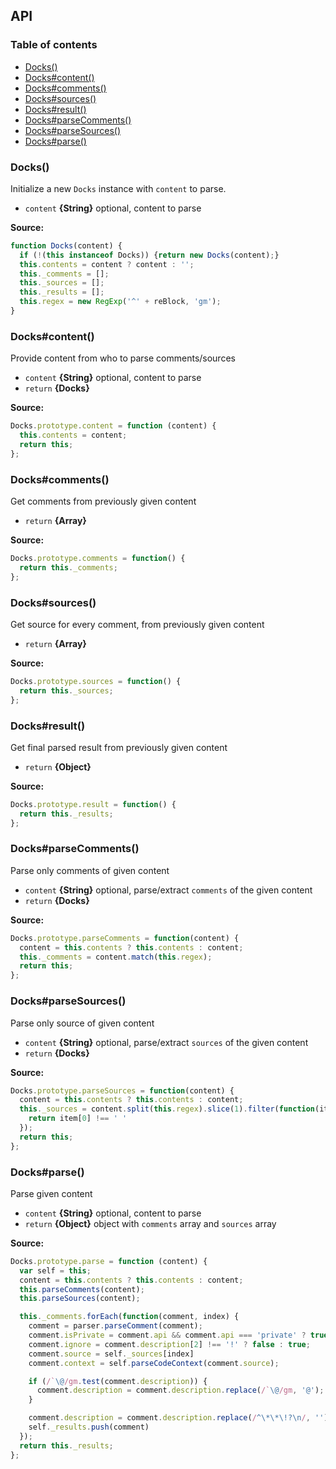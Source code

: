 ## API
### Table of contents
- [Docks()](#docks)
- [Docks#content()](#dockscontent)
- [Docks#comments()](#dockscomments)
- [Docks#sources()](#dockssources)
- [Docks#result()](#docksresult)
- [Docks#parseComments()](#docksparsecomments)
- [Docks#parseSources()](#docksparsesources)
- [Docks#parse()](#docksparse)

### Docks()

Initialize a new `Docks` instance with `content` to parse.

- `content` **{String}** optional, content to parse

**Source:**
```js
function Docks(content) {
  if (!(this instanceof Docks)) {return new Docks(content);}
  this.contents = content ? content : '';
  this._comments = [];
  this._sources = [];
  this._results = [];
  this.regex = new RegExp('^' + reBlock, 'gm');
}
```

### Docks#content()
Provide content from who to parse comments/sources

- `content` **{String}** optional, content to parse
- `return` **{Docks}**

**Source:**
```js
Docks.prototype.content = function (content) {
  this.contents = content;
  return this;
};
```

### Docks#comments()
Get comments from previously given content

- `return` **{Array}**

**Source:**
```js
Docks.prototype.comments = function() {
  return this._comments;
};
```

### Docks#sources()
Get source for every comment,
from previously given content

- `return` **{Array}**

**Source:**
```js
Docks.prototype.sources = function() {
  return this._sources;
};
```

### Docks#result()
Get final parsed result
from previously given content

- `return` **{Object}**

**Source:**
```js
Docks.prototype.result = function() {
  return this._results;
};
```

### Docks#parseComments()
Parse only comments of given content

- `content` **{String}** optional, parse/extract `comments` of the given content
- `return` **{Docks}**

**Source:**
```js
Docks.prototype.parseComments = function(content) {
  content = this.contents ? this.contents : content;
  this._comments = content.match(this.regex);
  return this;
};
```

### Docks#parseSources()
Parse only source of given content

- `content` **{String}** optional, parse/extract `sources` of the given content
- `return` **{Docks}**

**Source:**
```js
Docks.prototype.parseSources = function(content) {
  content = this.contents ? this.contents : content;
  this._sources = content.split(this.regex).slice(1).filter(function(item, i) {
    return item[0] !== ' '
  });
  return this;
};
```

### Docks#parse()
Parse given content

- `content` **{String}** optional, content to parse
- `return` **{Object}**           object with `comments` array and `sources` array

**Source:**
```js
Docks.prototype.parse = function (content) {
  var self = this;
  content = this.contents ? this.contents : content;
  this.parseComments(content);
  this.parseSources(content);

  this._comments.forEach(function(comment, index) {
    comment = parser.parseComment(comment);
    comment.isPrivate = comment.api && comment.api === 'private' ? true : false;
    comment.ignore = comment.description[2] !== '!' ? false : true;
    comment.source = self._sources[index]
    comment.context = self.parseCodeContext(comment.source);

    if (/`\@/gm.test(comment.description)) {
      comment.description = comment.description.replace(/`\@/gm, '@');
    }

    comment.description = comment.description.replace(/^\*\*\!?\n/, '');
    self._results.push(comment)
  });
  return this._results;
};
```

